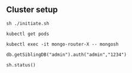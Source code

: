 ## Cluster setup

```shell
sh ./initiate.sh

kubectl get pods

kubectl exec -it mongo-router-X -- mongosh

db.getSiblingDB("admin").auth("admin","1234")

sh.status()
```
